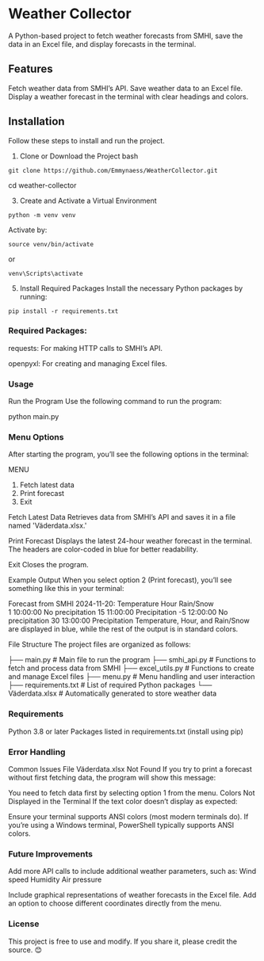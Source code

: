 # Weather Collector
A Python-based project to fetch weather forecasts from SMHI, save the data in an Excel file, and display forecasts in the terminal.

## Features
Fetch weather data from SMHI’s API.
Save weather data to an Excel file.
Display a weather forecast in the terminal with clear headings and colors.

## Installation
Follow these steps to install and run the project.

1. Clone or Download the Project
bash

```git clone https://github.com/Emmynaess/WeatherCollector.git```

cd weather-collector

3. Create and Activate a Virtual Environment
 
```python -m venv venv```

Activate by:

```source venv/bin/activate```

or

```venv\Scripts\activate```

5. Install Required Packages
Install the necessary Python packages by running:

```pip install -r requirements.txt```

### Required Packages:
requests: For making HTTP calls to SMHI’s API.

openpyxl: For creating and managing Excel files.

### Usage
Run the Program
Use the following command to run the program:

python main.py

### Menu Options
After starting the program, you’ll see the following options in the terminal:


MENU
1. Fetch latest data
2. Print forecast
9. Exit

Fetch Latest Data
Retrieves data from SMHI’s API and saves it in a file named 'Väderdata.xlsx.'

Print Forecast
Displays the latest 24-hour weather forecast in the terminal. The headers are color-coded in blue for better readability.

Exit
Closes the program.

Example Output
When you select option 2 (Print forecast), you’ll see something like this in your terminal:

Forecast from SMHI 2024-11-20:
Temperature      Hour            Rain/Snow      
1                10:00:00        No precipitation
15               11:00:00        Precipitation
-5               12:00:00        No precipitation
30               13:00:00        Precipitation
Temperature, Hour, and Rain/Snow are displayed in blue, while the rest of the output is in standard colors.

File Structure
The project files are organized as follows:

├── main.py                # Main file to run the program
├── smhi_api.py            # Functions to fetch and process data from SMHI
├── excel_utils.py         # Functions to create and manage Excel files
├── menu.py                # Menu handling and user interaction
├── requirements.txt       # List of required Python packages
└── Väderdata.xlsx         # Automatically generated to store weather data

### Requirements
Python 3.8 or later
Packages listed in requirements.txt (install using pip)


### Error Handling
Common Issues
File Väderdata.xlsx Not Found
If you try to print a forecast without first fetching data, the program will show this message:

You need to fetch data first by selecting option 1 from the menu.
Colors Not Displayed in the Terminal
If the text color doesn’t display as expected:

Ensure your terminal supports ANSI colors (most modern terminals do).
If you’re using a Windows terminal, PowerShell typically supports ANSI colors.


### Future Improvements
Add more API calls to include additional weather parameters, such as:
Wind speed
Humidity
Air pressure

Include graphical representations of weather forecasts in the Excel file.
Add an option to choose different coordinates directly from the menu.


### License
This project is free to use and modify. If you share it, please credit the source. 😊
